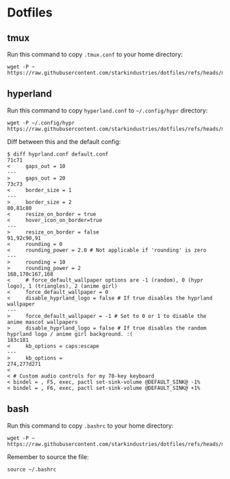 # Dotfiles

## tmux

Run this command to copy `.tmux.conf` to your home directory:
```
wget -P ~ https://raw.githubusercontent.com/starkindustries/dotfiles/refs/heads/main/.tmux.conf
```

## hyperland

Run this command to copy `hyperland.conf` to `~/.config/hypr` directory:
```
wget -P ~/.config/hypr https://raw.githubusercontent.com/starkindustries/dotfiles/refs/heads/main/hyprland.conf
```

Diff between this and the default config:
```
$ diff hyprland.conf default.conf
71c71
<     gaps_out = 10
---
>     gaps_out = 20
73c73
<     border_size = 1
---
>     border_size = 2
80,81c80
<     resize_on_border = true
<     hover_icon_on_border=true
---
>     resize_on_border = false
91,92c90,91
<     rounding = 0
<     rounding_power = 2.0 # Not applicable if 'rounding' is zero
---
>     rounding = 10
>     rounding_power = 2
168,170c167,168
<     # force_default_wallpaper options are -1 (random), 0 (hypr logo), 1 (triangles), 2 (anime girl)
<     force_default_wallpaper = 0
<     disable_hyprland_logo = false # If true disables the hyprland wallpaper
---
>     force_default_wallpaper = -1 # Set to 0 or 1 to disable the anime mascot wallpapers
>     disable_hyprland_logo = false # If true disables the random hyprland logo / anime girl background. :(
183c181
<     kb_options = caps:escape
---
>     kb_options =
274,277d271
< 
< # Custom audio controls for my 78-key keyboard
< bindel = , F5, exec, pactl set-sink-volume @DEFAULT_SINK@ -1%
< bindel = , F6, exec, pactl set-sink-volume @DEFAULT_SINK@ +1%
```

## bash

Run this command to copy `.bashrc` to your home directory:
```
wget -P ~ https://raw.githubusercontent.com/starkindustries/dotfiles/refs/heads/main/.bashrc
```

Remember to source the file:
```
source ~/.bashrc
```
